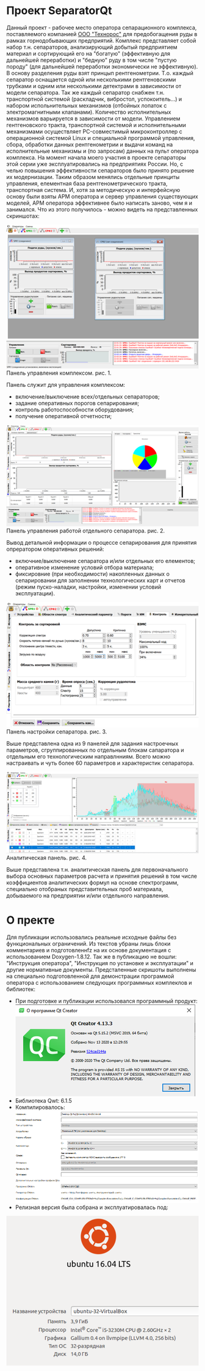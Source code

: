 # Проект SeparatorQt

Данный проект - рабочее место оператора сепарационного комплекса, поставляемого компанией [ООО "Технорос"](mailto:technoros-kras@mail.ru) для предобогащения руды в рамках горнодобывающих предприятий. Комплекс представляет собой набор т.н. сепараторов, анализирующий добытый предприятием материал и сортирующий его на "богатую" (эффективную для дальнейшей переработки) и "бедную" руду в том числе "пустую породу" (для дальнейшей переработки экономически не эффективную). 
В основу разделения руды взят принцып рентгенометрии. Т.о. каждый сепаратор оснащается одной или несколькими рентгеновскими трубками и одним или несколькими детектрами в зависимости от модели сепаратора.
Так же каждый сепаратор снабжен т.н. транспортной системой (раскладчик, вибростол, успокоитель...) и набором испольнительных механизмов (отбойных лопаток с электромагнитными клапанами). Количество исполнительных механизмов варьируется в зависимости от модели.
Управлением гентгеновского тракта, транспортной системой и исполнительными механизмами осуществляет PC-совместимый микроконтроллер с операционной системой Linux и специальной программой управления, сбора, обработки данных рентгенометрии и выдачи команд на исполнительные механизмы и (по запросам) данных на пульт оператора комплекса.
На момент начала моего участия в проекте сепараторы этой серии уже эксплуатировались на предприятиях России. Но, с челью повышения эффективности сепараторов было принято решение их модернизации.
Таким образом менялись отдельные принциты управления, елементная база рентгенометрического тракта, транспортная система.
И, хотя за методическую и интерфейсную основу были взяты АРМ оператора и сервер управления существующих моделей, АРМ оператора эффективнее было написать заново, чем я и занимался.
Что из этого получилось - можно видеть на представленных скриншотах:

![Панель управления комплексом](https://raw.githubusercontent.com/longway34/SeparatorQt2_Demo/master/icons/demo_images/main_screen.png "Панель управления комплексом")
Панель управления комплексом. рис. 1.

Панель служит для управления комплексом: 
* включение/выключение всех/отдельных сепараторов; 
* задание оперативных порогов сепарирования; 
* контроль работоспособности оборудования;
* получение оперативной отчетности;

![Панель управления работой отдельного сепаратора](https://raw.githubusercontent.com/longway34/SeparatorQt2_Demo/master/icons/demo_images/process_control_screen.png "Панель управления работой отдельного сепаратора")
Панель управления работой отдельного сепаратора. рис. 2.


Вывод детальной информации о процессе сепарирования для принятия опрератором оперативных решений:
* включние/выключение сепаратора и/или отдельных его елементов;
* оперативное изменение условий отбора материала;
* фиксировние (при необходимости) накопленных данных о сепарировании для заполнении технологических карт и отчетов (режим пуско-наладки, настройки, изменении условий эксплуатации).

![Панель настройки сепаратора](https://raw.githubusercontent.com/longway34/SeparatorQt2_Demo/master/icons/demo_images/setting_control_screen.png "Панель настройки сепаратора")
Панель настройки сепаратора. рис. 3.


Выше представлена одна из 9 панелей для задания настроечных параметров, сгруппированных по отдельным блокам сапаратора и отдельным его технологическим направлнниям. Всего можно настраивать и чуть более 60 параметров и характеристик сепаратора.

![Аналитическая панель](https://raw.githubusercontent.com/longway34/SeparatorQt2_Demo/master/icons/demo_images/spectrs_control_screen.png "Аналитическая панель")
Аналитическая панель. рис. 4.


Выше представлена т.н. аналитическая панель для первоначального выбора основных параметров расчета и принятия решений в том числе коэффициентов аналитических формул на основе спектрограмм, специально отобраных представительных проб материала, добываемого на предприятии и/или отдельного направления.


# О пректе
Для публикации использовались реальные исходные файлы без функциональных ограничений. Из текстов убраны лишь блоки комментариев и подготовленнfz на их основе документация с использованием Doxygen-1.8.12. Так же в публикацию не вошли: "Инструкция оператора", "Инструкция по установке и эксплуатации" и другие нормативные документы.
Предсталенные скришоты выполнены на специально подготовленной для демонстрации программой оператора с использованием следующих программных комплеклов и библиотек:
* При подготовке и публикации использовался программный продукт:
![QtCreator](https://raw.githubusercontent.com/longway34/SeparatorQt2_Demo/master/icons/demo_images/About_QtCeator_screen.png "QtCreator")
* Библиотека Qwt: 6.1.5
* Компилировалось:
![Compilers](https://raw.githubusercontent.com/longway34/SeparatorQt2_Demo/master/icons/demo_images/Compilers_screen.png "Compilers")
* Релизная версия была собрана и эксплуатировалась под: 

![Linux](https://raw.githubusercontent.com/longway34/SeparatorQt2_Demo/master/icons/demo_images/Linux_screen.png "Linux")
